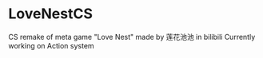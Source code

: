 # LoveNestCS
CS remake of meta game "Love Nest" made by 莲花池池 in bilibili
Currently working on
Action system